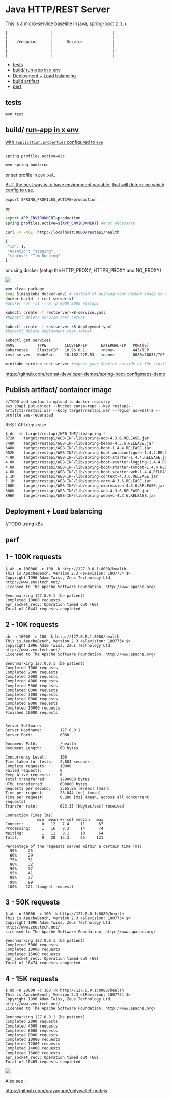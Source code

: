 
Java HTTP/REST Server
==========================

This is a micro-service baseline in java, spring-boot `2.1.x`

```
|                   |                          |
|                   |                          |
|    /endpoint      |      Service             |
|                   |                          |
|                   |                          |
|                   |                          |

```


- [tests](#tests)
- [build/ run-app in x env](#run-app-in-x-env)
- [Deployment + Load balancing](#Deployment-+-Load-balancing)
- [build artifact](#build-artifact)
- [perf](#perf)

tests
-----

```
mvn test
```

build/ [run-app in x env](http://docs.spring.io/spring-boot/docs/current/maven-plugin/examples/run-profiles.html)
----------------------------------------------------------------------------------------------------------

[with `application.properties` configured to `e2e`](http://stackoverflow.com/a/35757421/432903)

```bash

spring.profiles.active=e2e

mvn spring-boot:run
```

or set profile in `pom.xml`.

[BUT the best way is to have environment variable](http://stackoverflow.com/a/35534970/432903),
[that will determine which config to use.](http://stackoverflow.com/a/38337109/432903)

```
export SPRING_PROFILES_ACTIVE=production
```

or

```bash
export APP_ENVIRONMENT=production
spring.profiles.active=${APP_ENVIRONMENT} ##not necessary
```

```bash
curl -v -XGET http://localhost:9000/restapi/health

{
 "id": 1,
 "eventId": "staging",
 "status": "I'm Running"
}

```

or using docker (setup the HTTP_PROXY, HTTPS_PROXY and NO_PROXY)

![](docker_proxy.png)

```bash
mvn clean package
eval $(minikube docker-env) # instead of pushing your Docker image to a registry, you can simply build the image using the same Docker host as the Minikube VM
docker build -t rest-server:v1 .
#docker run -it --rm -p 9000:8080 restapi

kubectl create -f restserver-k8-service.yaml
#kubectl delete service rest-server

kubectl create -f restserver-k8-deployemnt.yaml
#kubectl delete deployment rest-server

kubectl get services
NAME          TYPE        CLUSTER-IP      EXTERNAL-IP   PORT(S)          AGE
kubernetes    ClusterIP   10.96.0.1       <none>        443/TCP          2d
rest-server   NodePort    10.102.228.53   <none>        8080:30035/TCP   5m

minikube service rest-server #expose your Service outside of the cluster
```

https://github.com/redhat-developer-demos/spring-boot-configmaps-demo

Publish artifact/ container image
---------------------------

```
//TODO add syntax to upload to docker-registry
aws s3api put-object --bucket samsa-repo --key restapi-artifcts/restapi.war --body target/restapi.war --region us-west-2 --profile aws-federated
```


REST API deps size

```bash
$ du -sh target/restapi/WEB-INF/lib/spring-*
372K	target/restapi/WEB-INF/lib/spring-aop-4.3.6.RELEASE.jar
748K	target/restapi/WEB-INF/lib/spring-beans-4.3.6.RELEASE.jar
648K	target/restapi/WEB-INF/lib/spring-boot-1.4.4.RELEASE.jar
952K	target/restapi/WEB-INF/lib/spring-boot-autoconfigure-1.4.4.RELEASE.jar
4.0K	target/restapi/WEB-INF/lib/spring-boot-starter-1.4.4.RELEASE.jar
4.0K	target/restapi/WEB-INF/lib/spring-boot-starter-logging-1.4.4.RELEASE.jar
4.0K	target/restapi/WEB-INF/lib/spring-boot-starter-tomcat-1.4.4.RELEASE.jar
4.0K	target/restapi/WEB-INF/lib/spring-boot-starter-web-1.4.4.RELEASE.jar
1.1M	target/restapi/WEB-INF/lib/spring-context-4.3.6.RELEASE.jar
1.1M	target/restapi/WEB-INF/lib/spring-core-4.3.6.RELEASE.jar
260K	target/restapi/WEB-INF/lib/spring-expression-4.3.6.RELEASE.jar
800K	target/restapi/WEB-INF/lib/spring-web-4.3.6.RELEASE.jar
896K	target/restapi/WEB-INF/lib/spring-webmvc-4.3.6.RELEASE.jar
```

Deployment + Load balancing
-----

//TODO using k8s

perf
----

1 - 100K requests
-----------------

```
$ ab -n 100000 -c 100 -k http://127.0.0.1:8080/health
This is ApacheBench, Version 2.3 <$Revision: 1807734 $>
Copyright 1996 Adam Twiss, Zeus Technology Ltd, http://www.zeustech.net/
Licensed to The Apache Software Foundation, http://www.apache.org/

Benchmarking 127.0.0.1 (be patient)
Completed 10000 requests
apr_socket_recv: Operation timed out (60)
Total of 16441 requests completed
```

2 - 10K requests
----------------

```
ab -n 10000 -c 100 -k http://127.0.0.1:8080/health
This is ApacheBench, Version 2.3 <$Revision: 1807734 $>
Copyright 1996 Adam Twiss, Zeus Technology Ltd, http://www.zeustech.net/
Licensed to The Apache Software Foundation, http://www.apache.org/

Benchmarking 127.0.0.1 (be patient)
Completed 1000 requests
Completed 2000 requests
Completed 3000 requests
Completed 4000 requests
Completed 5000 requests
Completed 6000 requests
Completed 7000 requests
Completed 8000 requests
Completed 9000 requests
Completed 10000 requests
Finished 10000 requests


Server Software:
Server Hostname:        127.0.0.1
Server Port:            8080

Document Path:          /health
Document Length:        60 bytes

Concurrency Level:      100
Time taken for tests:   2.804 seconds
Complete requests:      10000
Failed requests:        0
Keep-Alive requests:    0
Total transferred:      1790000 bytes
HTML transferred:       600000 bytes
Requests per second:    3565.86 [#/sec] (mean)
Time per request:       28.044 [ms] (mean)
Time per request:       0.280 [ms] (mean, across all concurrent requests)
Transfer rate:          623.33 [Kbytes/sec] received

Connection Times (ms)
              min  mean[+/-sd] median   max
Connect:        0   12   7.4     11      67
Processing:     1   16   8.3     14      74
Waiting:        1   11   8.1     10      64
Total:          9   28  13.3     25     121

Percentage of the requests served within a certain time (ms)
  50%     25
  66%     29
  75%     31
  80%     32
  90%     37
  95%     41
  98%     77
  99%     99
 100%    121 (longest request)
```

3 - 50K requests
----------------

```
$ ab -n 50000 -c 100 -k http://127.0.0.1:8080/health
This is ApacheBench, Version 2.3 <$Revision: 1807734 $>
Copyright 1996 Adam Twiss, Zeus Technology Ltd, http://www.zeustech.net/
Licensed to The Apache Software Foundation, http://www.apache.org/

Benchmarking 127.0.0.1 (be patient)
Completed 5000 requests
Completed 10000 requests
Completed 15000 requests
apr_socket_recv: Operation timed out (60)
Total of 16474 requests completed
```

4 - 15K requests
----------------

```
$ ab -n 20000 -c 100 -k http://127.0.0.1:8080/health
This is ApacheBench, Version 2.3 <$Revision: 1807734 $>
Copyright 1996 Adam Twiss, Zeus Technology Ltd, http://www.zeustech.net/
Licensed to The Apache Software Foundation, http://www.apache.org/

Benchmarking 127.0.0.1 (be patient)
Completed 2000 requests
Completed 4000 requests
Completed 6000 requests
Completed 8000 requests
Completed 10000 requests
Completed 12000 requests
Completed 14000 requests
Completed 16000 requests
apr_socket_recv: Operation timed out (60)
Total of 16465 requests completed
```

![](spring_perf.png)

Also see :

https://github.com/prayagupd/onlywallet-nodejs

